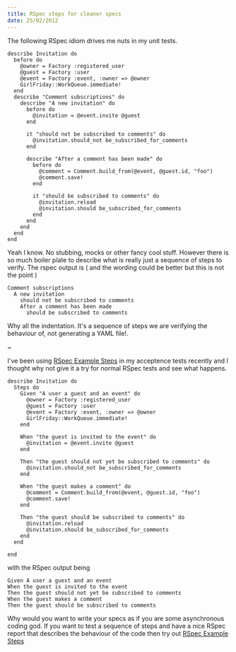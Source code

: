 ```yaml
--- 
title: RSpec steps for cleaner specs
date: 25/02/2012
--- 
```


The following RSpec idiom drives me nuts in my unit tests.

    describe Invitation do
      before do 
        @owner = Factory :registered_user
        @guest = Factory :user
        @event = Factory :event, :owner => @owner
        GirlFriday::WorkQueue.immediate!
      end
      describe "Comment subscriptions" do
        describe "A new invitation" do
          before do
            @invitation = @event.invite @guest
          end

          it "should not be subscribed to comments" do
            @invitation.should_not be_subscribed_for_comments
          end

          describe "After a comment has been made" do
            before do
              @comment = Comment.build_from(@event, @guest.id, "foo")
              @comment.save!
            end

            it "should be subscribed to comments" do 
              @invitation.reload
              @invitation.should be_subscribed_for_comments
            end
          end
        end
      end
    end


Yeah I know. No stubbing, mocks or other fancy cool stuff. However there is so
much boiler plate to describe what is really just a sequence of steps to verify.
The rspec output is ( and the wording could be better but this is not the point )

    Comment subscriptions
      A new invitation
        should not be subscribed to comments
        After a comment has been made
          should be subscribed to comments


Why all the indentation. It's a sequence of steps we are verifying the
behaviour of, not generating a YAML file!.

~


I've been using [RSpec Example Steps][1] in my acceptence tests recently and I
thought why not give it a try for normal RSpec tests and see what happens.


    describe Invitation do
      Steps do
        Given "A user a guest and an event" do
          @owner = Factory :registered_user
          @guest = Factory :user
          @event = Factory :event, :owner => @owner
          GirlFriday::WorkQueue.immediate!
        end

        When "the guest is invited to the event" do
          @invitation = @event.invite @guest
        end

        Then "the guest should not yet be subscribed to comments" do
          @invitation.should_not be_subscribed_for_comments
        end

        When "the guest makes a comment" do
          @comment = Comment.build_from(@event, @guest.id, "foo")
          @comment.save!
        end

        Then "the guest should be subscribed to comments" do
          @invitation.reload
          @invitation.should be_subscribed_for_comments
        end
      end

    end

with the RSpec output being

    Given A user a guest and an event
    When the guest is invited to the event
    Then the guest should not yet be subscribed to comments
    When the guest makes a comment
    Then the guest should be subscribed to comments

Why would you want to write your specs as if you are some asynchronous
coding god. If you want to test a sequence of steps and have a nice
RSpec report that describes the behaviour of the code then try out
[RSpec Example Steps][1]

[1]: https://github.com/railsware/rspec-example_steps


    
    
